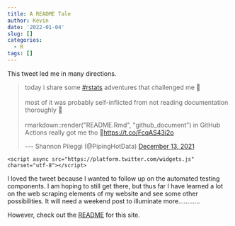 ```yaml
---
title: A README Tale
author: Kevin
date: '2022-01-04'
slug: []
categories:
  - R
tags: []
---
```


This tweet led me in many directions.

<blockquote class="twitter-tweet">

<p lang="en" dir="ltr">

today i share some <a href="https://twitter.com/hashtag/rstats?src=hash&amp;ref_src=twsrc%5Etfw">#rstats</a> adventures that challenged me 🧗<br><br>most of it was probably self-inflicted from not reading documentation thoroughly 😬<br><br>rmarkdown::render("README.Rmd", "github_document") in GitHub Actions really got me tho 🥴<a href="https://t.co/FcqAS43i2o">https://t.co/FcqAS43i2o</a>

</p>

--- Shannon Pileggi (@PipingHotData) <a href="https://twitter.com/PipingHotData/status/1470377853569179650?ref_src=twsrc%5Etfw">December 13, 2021</a>

</blockquote>

```{=html}
<script async src="https://platform.twitter.com/widgets.js" charset="utf-8"></script>
```
I loved the tweet because I wanted to follow up on the automated testing components. I am hoping to still get there, but thus far I have learned a lot on the web scraping elements of my website and see some other possibilities. It will need a weekend post to illuminate more............

However, check out the [README](https://gitlab.com/kgilds/kevinsblog2) for this site.

